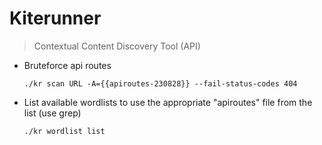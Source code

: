 # Kiterunner

> Contextual Content Discovery Tool (API)

- Bruteforce api routes

    `./kr scan URL -A={{apiroutes-230828}} --fail-status-codes 404`

- List available wordlists to use the appropriate "apiroutes" file from the list (use grep)

    `./kr wordlist list`